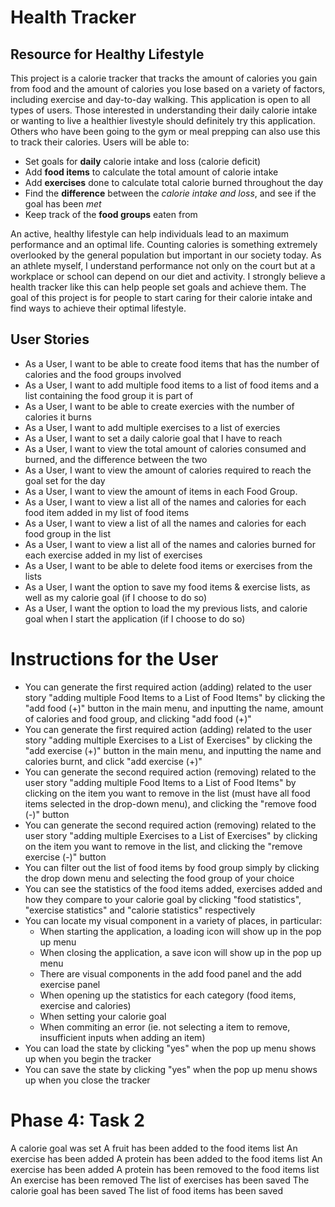 # Health Tracker

## Resource for Healthy Lifestyle

This project is a calorie tracker that tracks the amount of calories you gain from food and the amount of calories you lose based on a variety of factors, including exercise and day-to-day walking. This application is open to all types of users. Those interested in understanding their daily calorie intake or wanting to live a healthier livestyle should definitely try this application. Others who have been going to the gym or meal prepping can also use this to track their calories. Users will be able to:
- Set goals for **daily** calorie intake and loss (calorie deficit) 
- Add **food items** to calculate the total amount of calorie intake 
- Add **exercises** done to calculate total calorie burned throughout the day
- Find the **difference** between the *calorie intake and loss*, and see if the goal has been *met*
- Keep track of the **food groups** eaten from

An active, healthy lifestyle can help individuals lead to an maximum performance and an optimal life. Counting calories is something extremely overlooked by the general population but important in our society today. As an athlete myself, I understand performance not only on the court but at a workplace or school can depend on our diet and activity. I strongly believe a health tracker like this can help people set goals and achieve them. The goal of this project is for people to start caring for their calorie intake and find ways to achieve their optimal lifestyle.

## User Stories
- As a User, I want to be able to create food items that has the number of calories and the food groups involved 
- As a User, I want to add multiple food items to a list of food items and a list containing the food group it is part of
- As a User, I want to be able to create exercies with the number of calories it burns 
- As a User, I want to add multiple exercises to a list of exercies
- As a User, I want to set a daily calorie goal that I have to reach 
- As a User, I want to view the total amount of calories consumed and burned, and the difference between the two
- As a User, I want to view the amount of calories required to reach the goal set for the day
- As a User, I want to view the amount of items in each Food Group.
- As a User, I want to view a list all of the names and calories for each food item added in my list of food items
- As a User, I want to view a list of all the names and calories for each food group in the list
- As a User, I want to view a list all of the names and calories burned for each exercise added in my list of exercises
- As a User, I want to be able to delete food items or exercises from the lists
- As a User, I want the option to save my food items & exercise lists, as well as my calorie goal (if I choose to do so)
- As a User, I want the option to load the my previous lists, and calorie goal when I start the application (if I choose to do so)

# Instructions for the User
- You can generate the first required action (adding) related to the user story "adding multiple Food Items to a List of Food Items" by clicking the "add food (+)" button in the main menu, and inputting the name, amount of calories and food group, and clicking "add food (+)"
- You can generate the first required action (adding) related to the user story "adding multiple Exercises to a List of Exercises" by clicking the "add exercise (+)" button in the main menu, and inputting the name and calories burnt, and click "add exercise (+)"
- You can generate the second required action (removing) related to the user story "adding multiple Food Items to a List of Food Items" by clicking on the item you want to remove in the list (must have all food items selected in the drop-down menu), and clicking the "remove food (-)" button
- You can generate the second required action (removing) related to the user story "adding multiple Exercises to a List of Exercises" by clicking on the item you want to remove in the list, and clicking the "remove exercise (-)" button
- You can filter out the list of food items by food group simply by clicking the drop down menu and selecting the food group of your choice
- You can see the statistics of the food items added, exercises added and how they compare to your calorie goal by clicking "food statistics", "exercise statistics" and "calorie statistics" respectively
- You can locate my visual component in a variety of places, in particular:
    - When starting the application, a loading icon will show up in the pop up menu 
    - When closing the application, a save icon will show up in the pop up menu
    - There are visual components in the add food panel and the add exercise panel
    - When opening up the statistics for each category (food items, exercise and calories)
    - When setting your calorie goal
    - When commiting an error (ie. not selecting a item to remove, insufficient inputs when adding an item)
- You can load the state by clicking "yes" when the pop up menu shows up when you begin the tracker
- You can save the state by clicking "yes" when the pop up menu shows up when you close the tracker 

# Phase 4: Task 2
A calorie goal was set
A fruit has been added to the food items list
An exercise has been added
A protein has been added to the food items list
An exercise has been added
A protein has been removed to the food items list
An exercise has been removed
The list of exercises has been saved
The calorie goal has been saved
The list of food items has been saved